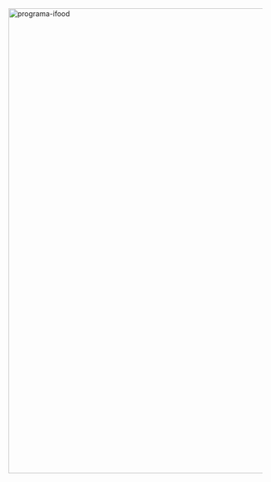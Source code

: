 <img width="920" alt="programa-ifood" src="https://user-images.githubusercontent.com/78886591/129125399-1eb0a51d-742d-4be5-9751-52f310163ab4.png">
